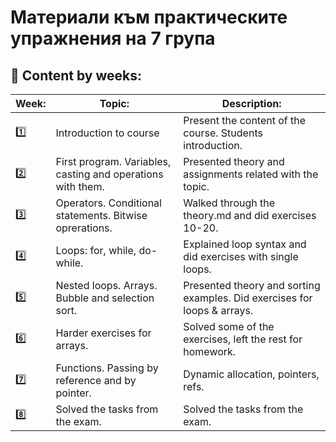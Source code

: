 # Материали към практическите упражнения на 7 група

## :closed_book: Content by weeks:

| Week:   | Topic:                                                      | Description:                                              |
|---------|-------------------------------------------------------------|-----------------------------------------------------------|
| :one:   | Introduction to course                                      | Present the content of the course. Students introduction. |
| :two:   | First program. Variables, casting and operations with them. | Presented theory and assignments related with the topic.  |
| :three: | Operators. Conditional statements. Bitwise oprerations.     | Walked through the theory.md and did exercises 10-20.     |
| :four:  | Loops: for, while, do-while.                                | Explained loop syntax and did exercises with single loops.|
| :five:  | Nested loops. Arrays. Bubble and selection sort.            | Presented theory and sorting examples. Did exercises for loops & arrays.|
| :six:   | Harder exercises for arrays.                                | Solved some of the exercises, left the rest for homework. |
| :seven: | Functions. Passing by reference and by pointer.             | Dynamic allocation, pointers, refs.  |
| :eight: | Solved the tasks from the exam.                | Solved the tasks from the exam.   |